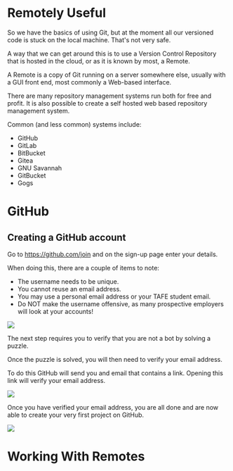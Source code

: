 # Remotely Useful

So we have the basics of using Git, but at the moment all our versioned code is stuck on the local machine. That's not very safe.

A way that we can get around this is to use a Version Control Repository that is hosted in the cloud, or as it is known by most, a Remote.

A Remote is a copy of Git running on a server somewhere else, usually with a GUI front end, most commonly a Web-based interface.

There are many repository management systems run both for free and profit. It is also possible to create a self hosted web based repository management system.

Common (and less common) systems include:
- GitHub
- GitLab
- BitBucket
- Gitea
- GNU Savannah
- GitBucket
- Gogs

# GitHub

## Creating a GitHub account

Go to https://github.com/join and on the sign-up page enter your details.

When doing this, there are a couple of items to note:
- The username needs to be unique.
- You cannot reuse an email address.
- You may use a personal email address or your TAFE student email.
- Do NOT make the username offensive, as many prospective employers will look at your accounts!

![](pasted-image-20240301120950.png)

The next step requires you to verify that you are not a bot by solving a puzzle.

Once the puzzle is solved, you will then need to verify your email address.

To do this GitHub will send you and email that contains a link. Opening this link will verify your email address.

![](pasted-image-20240301121055.png)

Once you have verified your email address, you are all done and are now able to create your very first project on GitHub.

![](pasted-image-20240301121111.png)


# Working With Remotes
